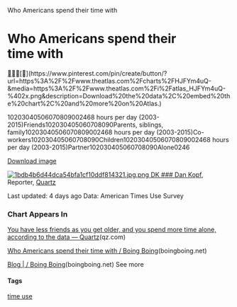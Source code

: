 Who Americans spend their time with

# Who Americans spend their time with

[](https://www.facebook.com/sharer.php?u=https%3A%2F%2Fwww.theatlas.com%2Fcharts%2FHJFYm4uQ-)[](https://twitter.com/intent/tweet?url=https%3A%2F%2Fwww.theatlas.com%2Fcharts%2FHJFYm4uQ-&text=Who%20Americans%20spend%20their%20time%20with&via=atlascharts)[](https://www.theatlas.com/charts/HJFYm4uQ-mailto:?subject=Who%20Americans%20spend%20their%20time%20with&body=https%3A%2F%2Fwww.theatlas.com%2Fcharts%2FHJFYm4uQ-%0A%0ADownload%20the%20data%2C%20embed%20the%20chart%2C%20and%20more%20on%20Atlas.)[](https://www.pinterest.com/pin/create/button/?url=https%3A%2F%2Fwww.theatlas.com%2Fcharts%2FHJFYm4uQ-&media=https%3A%2F%2Fwww.theatlas.com%2Fi%2Fatlas_HJFYm4uQ-%402x.png&description=Download%20the%20data%2C%20embed%20the%20chart%2C%20and%20more%20on%20Atlas.)

10203040506070809002468 hours per day (2003-2015)Friends102030405060708090Parents, siblings, family10203040506070809002468 hours per day (2003-2015)Co-workers102030405060708090Children10203040506070809002468 hours per day (2003-2015)Partner102030405060708090Alone0246

[Download image](https://www.theatlas.com/i/atlas_HJFYm4uQ-@2x.png)

[![1bdb4b6d44dca54bfa1cf10ddf814321.jpg.png](../_resources/fb28ea6aaa44ea5c17d505c53f50d67a.png) DK   ### Dan Kopf](https://www.theatlas.com/user/dkopf), Reporter, [Quartz](https://www.theatlas.com/org/quartz)

Last updated: 4 days ago
Data: American Times Use Survey

### Chart Appears In

[You have less friends as you get older, and you spend more time alone, according to the data — Quartz](https://qz.com/1010901/the-data-prove-that-you-just-get-more-alone-from-the-age-of-40-onward/)(qz.com)

[Who Americans spend their time with / Boing Boing](http://boingboing.net/2017/06/25/who-americans-spend-their-time.html)(boingboing.net)

[Blog | / Boing Boing](http://boingboing.net/blog)(boingboing.net)
See more

#### Tags

[time use](https://www.theatlas.com/tag/time-use)